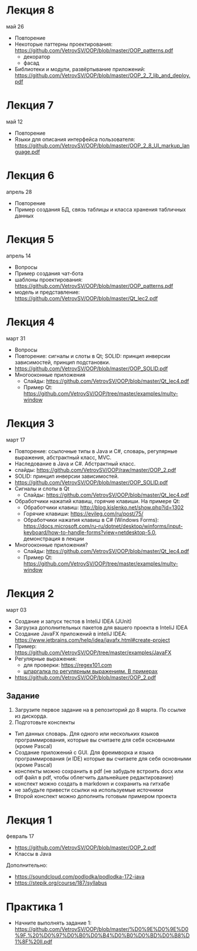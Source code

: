 # Лекция 8
май 26
- Повторение
- Некоторые паттерны проектирования: https://github.com/VetrovSV/OOP/blob/master/OOP_patterns.pdf
   - декоратор
   - фасад
- Библиотеки и модули, развёртывание приложений: https://github.com/VetrovSV/OOP/blob/master/OOP_2_7_lib_and_deploy.pdf


# Лекция 7
май 12
- Повторение
- Языки для описания интерфейса пользователя: https://github.com/VetrovSV/OOP/blob/master/OOP_2_8_UI_markup_language.pdf

# Лекция 6
апрель 28
- Повторение
- Пример создания БД, связь таблицы и класса хранения табличных данных


# Лекция 5
апрель 14
- Вопросы
- Пример создания чат-бота
- шаблоны проектирования: https://github.com/VetrovSV/OOP/blob/master/OOP_patterns.pdf
- модель и представление: https://github.com/VetrovSV/OOP/blob/master/Qt_lec2.pdf

# Лекция 4
март 31
- Вопросы
- Повторение: сигналы и слоты в Qt; SOLID: принцип инверсии зависимостей, принцип подстановки.
- https://github.com/VetrovSV/OOP/blob/master/OOP_SOLID.pdf
- Многооконные приложения
  - Слайды: https://github.com/VetrovSV/OOP/blob/master/Qt_lec4.pdf
  - Пример Qt: https://github.com/VetrovSV/OOP/tree/master/examples/multy-window


# Лекция 3
март 17
- Повторение: ссылочные типы в Java и C#, словарь, регулярные выражения, абстрактный класс, MVC.
- Наследование в Java и C#. Абстрактный класс.
- слайды: https://github.com/VetrovSV/OOP/raw/master/OOP_2.pdf
- SOLID: принцип инверсии зависимостей.
- https://github.com/VetrovSV/OOP/blob/master/OOP_SOLID.pdf
- Сигналы и слоты в Qt
  - Слайды: https://github.com/VetrovSV/OOP/blob/master/Qt_lec4.pdf
- Обработчики нажатий клавиш, горячие клавиши. На примере Qt:
  - Обработчики клавиш: http://blog.kislenko.net/show.php?id=1302
  - Горячие клавиши: https://evileg.com/ru/post/75/
  - Обработчики нажатия клавиш в C# (Windows Forms): https://docs.microsoft.com/ru-ru/dotnet/desktop/winforms/input-keyboard/how-to-handle-forms?view=netdesktop-5.0, демонстрация в лекции
- Многооконные приложения?
  - Слайды: https://github.com/VetrovSV/OOP/blob/master/Qt_lec4.pdf
  - Пример Qt: https://github.com/VetrovSV/OOP/tree/master/examples/multy-window

# Лекция 2
март 03
- Создание и запуск тестов в InteliJ IDEA (JUnit)
- Загрузка дополнительных пакетов для вашего проекта в InteliJ IDEA
- Создание JavaFX приложений в inteliJ IDEA: https://www.jetbrains.com/help/idea/javafx.html#create-project
- Пример: https://github.com/VetrovSV/OOP/tree/master/examples/JavaFX
- Регулярные выражения:
  - для проверки: https://regex101.com
  - [шпаргалка по регулярным выражениям. В примерах](https://medium.com/nuances-of-programming/%D1%88%D0%BF%D0%B0%D1%80%D0%B3%D0%B0%D0%BB%D0%BA%D0%B0-%D0%BF%D0%BE-%D1%80%D0%B5%D0%B3%D1%83%D0%BB%D1%8F%D1%80%D0%BD%D1%8B%D0%BC-%D0%B2%D1%8B%D1%80%D0%B0%D0%B6%D0%B5%D0%BD%D0%B8%D1%8F%D0%BC-%D0%B2-%D0%BF%D1%80%D0%B8%D0%BC%D0%B5%D1%80%D0%B0%D1%85-53820a5f3435)
- https://github.com/VetrovSV/OOP/blob/master/OOP_2.pdf

## Задание
1. Загрузите первое задание на в репозиторий до 8 марта. По ссылке из дискорда.
2. Подготовьте конспекты
  - Тип данных словарь. Для одного или нескольких языков программирования, которые вы считаете для себя основными (кроме Pascal)
  - Создание приложений с GUI. Для фреимворка и языка программирования (и IDE) которые вы считаете для себя основными (кроме Pascal)
- конспекты можно сохранить в pdf (не забудьте встроить docx или odf файл в pdf, чтобы облегчить дальнейшее редактирование)
- конспект можно создать в markdown и сохранить на гитхабе
- не забудьте привести ссылки на используемые источники
- Второй конспект можно дополнить готовым примером проекта


# Лекция 1
февраль 17
- https://github.com/VetrovSV/OOP/blob/master/OOP_2.pdf
- Классы в Java

Дополнительно: 
- https://soundcloud.com/podlodka/podlodka-172-java
- https://stepik.org/course/187/syllabus

# Практика 1
- Начните выполнять задание 1: https://github.com/VetrovSV/OOP/blob/master/%D0%9E%D0%9E%D0%9F.%20%D0%97%D0%B0%D0%B4%D0%B0%D0%BD%D0%B8%D1%8F%20II.pdf
